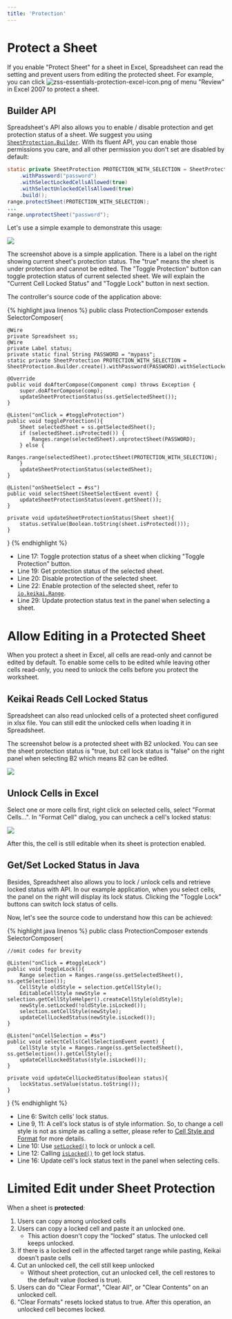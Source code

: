 ```yaml
---
title: 'Protection'
---
```



# Protect a Sheet

If you enable "Protect Sheet" for a sheet in Excel, Spreadsheet
can read the setting and prevent users from editing the protected sheet. For example, you can click
    ![zss-essentials-protection-excel-icon.png]({{site.devref_image_folder}}/Zss-essentials-protection-excel-icon.png) of menu "Review" in
    Excel 2007 to protect a sheet.


## Builder API
Spreadsheet's API also allows you to enable / disable protection and get
protection status of a sheet. We suggest you using [`SheetProtection.Builder`](https://keikai.io/javadoc/latest/io/keikai/api/SheetProtection.Builder.html). With its fluent API, you can enable those permissions you care, and all other permission you don't set are disabled by default:

```java
static private SheetProtection PROTECTION_WITH_SELECTION = SheetProtection.Builder.create()
    .withPassword("password")
    .withSelectLockedCellsAllowed(true)
    .withSelectUnlockedCellsAllowed(true)
    .build();
range.protectSheet(PROTECTION_WITH_SELECTION);
...
range.unprotectSheet("password");
```

Let's use a simple example to demonstrate this usage:

![]({{site.devref_image_folder}}/Zss-essentials-protection.png) 

The screenshot above is a simple application. 
There is a label on the right showing current sheet's protection status. 
The "true" means the sheet is under protection and cannot be edited. 
The "Toggle Protection" button can toggle protection status of current selected sheet. 
We will explain the "Current Cell Locked Status" and "Toggle Lock" button in next section.

The controller's source code of the application above:

{% highlight java linenos %}
public class ProtectionComposer extends SelectorComposer<Component>{
    
    @Wire
    private Spreadsheet ss;
    @Wire
    private Label status;
    private static final String PASSWORD = "mypass";
    static private SheetProtection PROTECTION_WITH_SELECTION = SheetProtection.Builder.create().withPassword(PASSWORD).withSelectLockedCellsAllowed(true).withSelectUnlockedCellsAllowed(true).build();
    
    @Override
    public void doAfterCompose(Component comp) throws Exception {
        super.doAfterCompose(comp);
        updateSheetProtectionStatus(ss.getSelectedSheet());
    }
    
    @Listen("onClick = #toggleProtection")
    public void toggleProtection(){
        Sheet selectedSheet = ss.getSelectedSheet();
        if (selectedSheet.isProtected()) {
            Ranges.range(selectedSheet).unprotectSheet(PASSWORD);
        } else {
            Ranges.range(selectedSheet).protectSheet(PROTECTION_WITH_SELECTION);
        }
        updateSheetProtectionStatus(selectedSheet);
    }
    
    @Listen("onSheetSelect = #ss")
    public void selectSheet(SheetSelectEvent event) {
        updateSheetProtectionStatus(event.getSheet());
    }
    
    private void updateSheetProtectionStatus(Sheet sheet){
        status.setValue(Boolean.toString(sheet.isProtected()));
    }
}
{% endhighlight %}

  - Line 17: Toggle protection status of a sheet when clicking "Toggle
    Protection" button.
  - Line 19: Get protection status of the selected sheet.
  - Line 20: Disable protection of the selected sheet.
  - Line 22: Enable protection of the selected sheet, refer to [`io.keikai.Range`](https://keikai.io/javadoc/latest/io/keikai/api/Range.html#protectSheet-io.keikai.api.SheetProtection-).
  - Line 29: Update protection status text in the panel when selecting a
    sheet.


# Allow Editing in a Protected Sheet

When you protect a sheet in Excel, all cells are read-only and cannot be edited by default. 
To enable some cells to be edited while leaving other cells read-only, you need to unlock the cells before you protect the worksheet. 


## Keikai Reads Cell Locked Status
Spreadsheet can also read unlocked cells of a protected sheet
configured in xlsx file. You can still edit the unlocked cells when loading
it in Spreadsheet.

The screenshot below is a protected sheet with B2 unlocked. You can see
the sheet protection status is "true, but cell lock status is "false" on
the right panel when selecting B2 which means B2 can be edited.

![]({{site.devref_image_folder}}/Zss-essentials-protection-unlock.png)


## Unlock Cells in Excel
Select one or more cells first, right click on selected cells, select "Format Cells...". 
In "Format Cell" dialog, you can uncheck a cell's locked status:

![]({{site.devref_image_folder}}/unlockCell.png)

After this, the cell is still editable when its sheet is protection enabled.

## Get/Set Locked Status in Java
Besides, Spreadsheet also allows you to lock / unlock cells and retrieve
locked status with API. In our example application, when you select
cells, the panel on the right will display its lock status. Clicking the
"Toggle Lock" buttons can switch lock status of cells.

Now, let's see the source code to understand how this can be achieved:

{% highlight java linenos %}
public class ProtectionComposer extends SelectorComposer<Component>{

    //omit codes for brevity

    @Listen("onClick = #toggleLock")
    public void toggleLock(){
        Range selection = Ranges.range(ss.getSelectedSheet(), ss.getSelection());
        CellStyle oldStyle = selection.getCellStyle();
        EditableCellStyle newStyle = selection.getCellStyleHelper().createCellStyle(oldStyle);
        newStyle.setLocked(!oldStyle.isLocked());
        selection.setCellStyle(newStyle);
        updateCellLockedStatus(newStyle.isLocked());
    }
    
    @Listen("onCellSelection = #ss")
    public void selectCells(CellSelectionEvent event) {
        CellStyle style = Ranges.range(ss.getSelectedSheet(), ss.getSelection()).getCellStyle();
        updateCellLockedStatus(style.isLocked());
    }
    
    private void updateCellLockedStatus(Boolean status){
        lockStatus.setValue(status.toString());
    }
}
{% endhighlight %}

  - Line 6: Switch cells' lock status.
  - Line 9, 11: A cell's lock status is of style information. So, to
    change a cell style is not as simple as calling a setter, please
    refer to [ Cell Style and Format](Cell_Style_and_Format) for more details.
  - Line 10: Use [`setLocked()`](https://keikai.io/javadoc/latest/io/keikai/api/model/impl/EditableCellStyleImpl.html#setLocked-boolean-) to lock or unlock a cell.
  - Line 12: Calling [`isLocked()`](https://keikai.io/javadoc/latest/io/keikai/api/model/CellStyle.html#isLocked--) to get lock status.
  - Line 16: Update cell's lock status text in the panel when selecting
    cells.


# Limited Edit under Sheet Protection

When a sheet is **protected**:

1.  Users can copy among unlocked cells
2.  Users can copy a locked cell and paste it an unlocked one.
      - This action doesn't copy the "locked" status. The unlocked cell
        keeps unlocked.
3.  If there is a locked cell in the affected target range while
    pasting, Keikai doesn't paste cells
4.  Cut an unlocked cell, the cell still keep unlocked
      - Without sheet protection, cut an unlocked cell, the cell
        restores to the default value (locked is true).
5.  Users can do "Clear Format", "Clear All", or "Clear Contents" on an
    unlocked cell.
6.  "Clear Formats" resets locked status to true. After this operation,
    an unlocked cell becomes locked.
